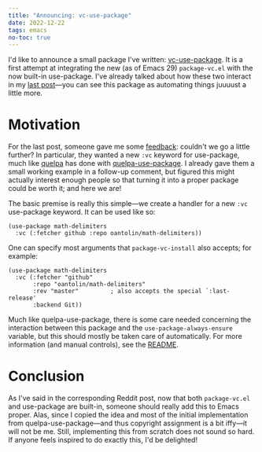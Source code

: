 ```yaml
---
title: "Announcing: vc-use-package"
date: 2022-12-22
tags: emacs
no-toc: true
---
```


I'd like to announce a small package I've written: [vc-use-package].  It
is a first attempt at integrating the new (as of Emacs 29)
`package-vc.el` with the now built-in use-package.  I've already talked
about how these two interact in my [last post][post:package-vc]—you can
see this package as automating things juuuust a little more.

[post:package-vc]: https://tony-zorman.com/posts/2022-11-30-package-vc-install.html
[vc-use-package]: https://github.com/slotThe/vc-use-package

<!--more-->

# Motivation

For the last post, someone gave me some [feedback][reddit:package-vc]:
couldn't we go a little further?  In particular, they wanted a new `:vc`
keyword for use-package, much like [quelpa] has done with
[quelpa-use-package].  I already gave them a small working example in a
follow-up comment, but figured this might actually interest enough
people so that turning it into a proper package could be worth it; and
here we are!

The basic premise is really this simple—we create a handler for a new
`:vc` use-package keyword.  It can be used like so:

``` emacs-lisp
(use-package math-delimiters
  :vc (:fetcher github :repo oantolin/math-delimiters))
```

One can specify most arguments that `package-vc-install` also accepts; for example:

``` emacs-lisp
(use-package math-delimiters
  :vc (:fetcher "github"
       :repo "oantolin/math-delimiters"
       :rev "master"         ; also accepts the special `:last-release'
       :backend Git))
```

Much like quelpa-use-package, there is some care needed concerning the
interaction between this package and the `use-package-always-ensure`
variable, but this should mostly be taken care of automatically.  For
more information (and manual controls), see the
[README][vc-use-package:ensure].

# Conclusion

As I've said in the corresponding Reddit post, now that both
`package-vc.el` and use-package are built-in, someone should really add
this to Emacs proper.  Alas, since I copied the idea and most of the
initial implementation from quelpa-use-package—and thus copyright
assignment is a bit iffy—it will not be me.  Still, implementing this
from scratch does not sound so hard.  If anyone feels inspired to do
exactly this, I'd be delighted!

[quelpa-use-package]: https://github.com/quelpa/quelpa-use-package
[quelpa]: https://github.com/quelpa/quelpa
[reddit:package-vc]: https://old.reddit.com/r/emacs/comments/z9i4ce/exploring_packagevcinstall_as_an_alternative_to/iygzeum/
[vc-use-package:ensure]: https://github.com/slotThe/vc-use-package#in-combination-with-use-package-always-ensure
